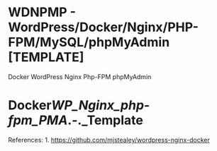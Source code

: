 # WDNPMP - WordPress/Docker/Nginx/PHP-FPM/MySQL/phpMyAdmin [TEMPLATE]
Docker WordPress Nginx Php-FPM phpMyAdmin 
# Docker*WP_Nginx_php-fpm_PMA*.-.\_Template

References:
    1. https://github.com/mjstealey/wordpress-nginx-docker
